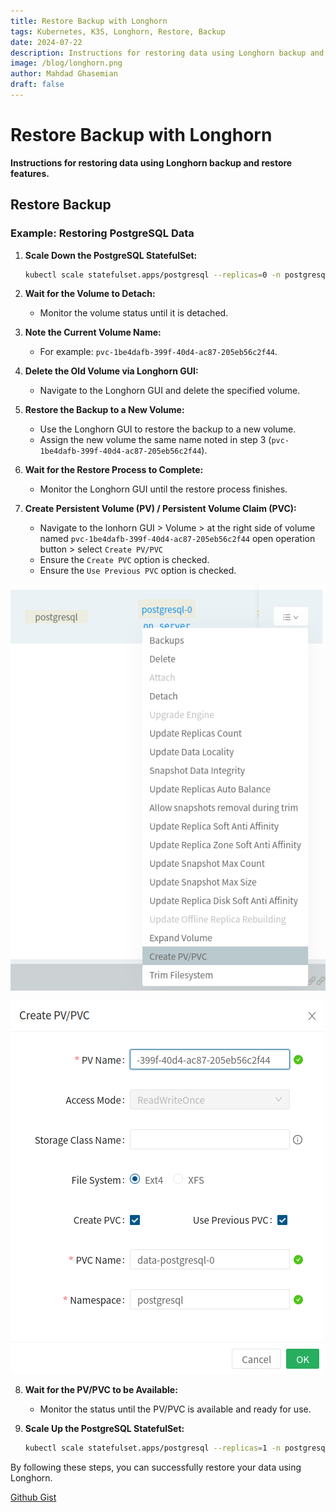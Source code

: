```yaml
---
title: Restore Backup with Longhorn
tags: Kubernetes, K3S, Longhorn, Restore, Backup
date: 2024-07-22
description: Instructions for restoring data using Longhorn backup and restore features.
image: /blog/longhorn.png
author: Mahdad Ghasemian
draft: false
---
```


# Restore Backup with Longhorn

**Instructions for restoring data using Longhorn backup and restore features.**

## Restore Backup

### Example: Restoring PostgreSQL Data

1. **Scale Down the PostgreSQL StatefulSet:**

   ```bash
   kubectl scale statefulset.apps/postgresql --replicas=0 -n postgresql
   ```

2. **Wait for the Volume to Detach:**

   - Monitor the volume status until it is detached.

3. **Note the Current Volume Name:**

   - For example: `pvc-1be4dafb-399f-40d4-ac87-205eb56c2f44`.

4. **Delete the Old Volume via Longhorn GUI:**

   - Navigate to the Longhorn GUI and delete the specified volume.

5. **Restore the Backup to a New Volume:**

   - Use the Longhorn GUI to restore the backup to a new volume.
   - Assign the new volume the same name noted in step 3 (`pvc-1be4dafb-399f-40d4-ac87-205eb56c2f44`).

6. **Wait for the Restore Process to Complete:**

   - Monitor the Longhorn GUI until the restore process finishes.

7. **Create Persistent Volume (PV) / Persistent Volume Claim (PVC):**
   - Navigate to the lonhorn GUI > Volume > at the right side of volume named `pvc-1be4dafb-399f-40d4-ac87-205eb56c2f44` open operation button > select `Create PV/PVC`
   - Ensure the `Create PVC` option is checked.
   - Ensure the `Use Previous PVC` option is checked.

![longhorn-volume-create-pv-pvc-1](/blog/longhorn-volume-create-pv-pvc-1.png)

![longhorn-create-pv-pvc-2](/blog/longhorn-create-pv-pvc-2.png)

8. **Wait for the PV/PVC to be Available:**

   - Monitor the status until the PV/PVC is available and ready for use.

9. **Scale Up the PostgreSQL StatefulSet:**

   ```bash
   kubectl scale statefulset.apps/postgresql --replicas=1 -n postgresql
   ```

By following these steps, you can successfully restore your data using Longhorn.

[Github Gist](https://gist.github.com/MahdadGhasemian/0a0a88158d4c07f8082352aad488804e)
